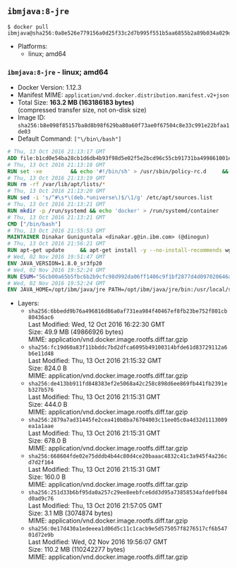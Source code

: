 ## `ibmjava:8-jre`

```console
$ docker pull ibmjava@sha256:0a8e526e779156a0d25f33c2d7b995f551b5aa6855b2a89b034a029d7ed62f0b
```

-	Platforms:
	-	linux; amd64

### `ibmjava:8-jre` - linux; amd64

-	Docker Version: 1.12.3
-	Manifest MIME: `application/vnd.docker.distribution.manifest.v2+json`
-	Total Size: **163.2 MB (163186183 bytes)**  
	(compressed transfer size, not on-disk size)
-	Image ID: `sha256:b8e098f85157ba8d8b98f629ba80a60f73ae0f67504c8e33c991e22bfaa1de03`
-	Default Command: `["\/bin\/bash"]`

```dockerfile
# Thu, 13 Oct 2016 21:13:17 GMT
ADD file:b1cd0e54ba28cb1d6db4b93f98d5e02f5e2bcd96c55cb91731ba499861001e30 in / 
# Thu, 13 Oct 2016 21:13:18 GMT
RUN set -xe 		&& echo '#!/bin/sh' > /usr/sbin/policy-rc.d 	&& echo 'exit 101' >> /usr/sbin/policy-rc.d 	&& chmod +x /usr/sbin/policy-rc.d 		&& dpkg-divert --local --rename --add /sbin/initctl 	&& cp -a /usr/sbin/policy-rc.d /sbin/initctl 	&& sed -i 's/^exit.*/exit 0/' /sbin/initctl 		&& echo 'force-unsafe-io' > /etc/dpkg/dpkg.cfg.d/docker-apt-speedup 		&& echo 'DPkg::Post-Invoke { "rm -f /var/cache/apt/archives/*.deb /var/cache/apt/archives/partial/*.deb /var/cache/apt/*.bin || true"; };' > /etc/apt/apt.conf.d/docker-clean 	&& echo 'APT::Update::Post-Invoke { "rm -f /var/cache/apt/archives/*.deb /var/cache/apt/archives/partial/*.deb /var/cache/apt/*.bin || true"; };' >> /etc/apt/apt.conf.d/docker-clean 	&& echo 'Dir::Cache::pkgcache ""; Dir::Cache::srcpkgcache "";' >> /etc/apt/apt.conf.d/docker-clean 		&& echo 'Acquire::Languages "none";' > /etc/apt/apt.conf.d/docker-no-languages 		&& echo 'Acquire::GzipIndexes "true"; Acquire::CompressionTypes::Order:: "gz";' > /etc/apt/apt.conf.d/docker-gzip-indexes 		&& echo 'Apt::AutoRemove::SuggestsImportant "false";' > /etc/apt/apt.conf.d/docker-autoremove-suggests
# Thu, 13 Oct 2016 21:13:19 GMT
RUN rm -rf /var/lib/apt/lists/*
# Thu, 13 Oct 2016 21:13:20 GMT
RUN sed -i 's/^#\s*\(deb.*universe\)$/\1/g' /etc/apt/sources.list
# Thu, 13 Oct 2016 21:13:21 GMT
RUN mkdir -p /run/systemd && echo 'docker' > /run/systemd/container
# Thu, 13 Oct 2016 21:13:21 GMT
CMD ["/bin/bash"]
# Thu, 13 Oct 2016 21:55:53 GMT
MAINTAINER Dinakar Guniguntala <dinakar.g@in.ibm.com> (@dinogun)
# Thu, 13 Oct 2016 21:56:21 GMT
RUN apt-get update     && apt-get install -y --no-install-recommends wget ca-certificates     && rm -rf /var/lib/apt/lists/*
# Wed, 02 Nov 2016 19:51:47 GMT
ENV JAVA_VERSION=1.8.0_sr3fp20
# Wed, 02 Nov 2016 19:52:24 GMT
RUN ESUM="56cb00a65b5fbc6b2b9cfc98d992da06ff1406c9f1bf2877d4d097020646a705"     && BASE_URL="https://public.dhe.ibm.com/ibmdl/export/pub/systems/cloud/runtimes/java/meta/"     && YML_FILE="jre/linux/x86_64/index.yml"     && wget -q -U UA_IBM_JAVA_Docker -O /tmp/index.yml $BASE_URL/$YML_FILE     && JAVA_URL=$(cat /tmp/index.yml | sed -n '/'$JAVA_VERSION'/{n;p}' | sed -n 's/\s*uri:\s//p' | tr -d '\r')     && wget -q -U UA_IBM_JAVA_Docker -O /tmp/ibm-java.bin $JAVA_URL     && echo "$ESUM  /tmp/ibm-java.bin" | sha256sum -c -     && echo "INSTALLER_UI=silent" > /tmp/response.properties     && echo "USER_INSTALL_DIR=/opt/ibm/java" >> /tmp/response.properties     && echo "LICENSE_ACCEPTED=TRUE" >> /tmp/response.properties     && mkdir -p /opt/ibm     && chmod +x /tmp/ibm-java.bin     && /tmp/ibm-java.bin -i silent -f /tmp/response.properties     && rm -f /tmp/response.properties     && rm -f /tmp/index.yml     && rm -f /tmp/ibm-java.bin
# Wed, 02 Nov 2016 19:52:24 GMT
ENV JAVA_HOME=/opt/ibm/java/jre PATH=/opt/ibm/java/jre/bin:/usr/local/sbin:/usr/local/bin:/usr/sbin:/usr/bin:/sbin:/bin
```

-	Layers:
	-	`sha256:6bbedd9b76a496816d86a0af731ea984f40467ef8fb23be752f801cb80436ac6`  
		Last Modified: Wed, 12 Oct 2016 16:22:30 GMT  
		Size: 49.9 MB (49866926 bytes)  
		MIME: application/vnd.docker.image.rootfs.diff.tar.gzip
	-	`sha256:fc19d60a83f11bbddc7bd2dfca6095b49100314bfde61d83729112a6b6e11d48`  
		Last Modified: Thu, 13 Oct 2016 21:15:32 GMT  
		Size: 824.0 B  
		MIME: application/vnd.docker.image.rootfs.diff.tar.gzip
	-	`sha256:de413bb911fd848383ef2e5068a42c258c898d6ee869fb441fb2391eb327b576`  
		Last Modified: Thu, 13 Oct 2016 21:15:31 GMT  
		Size: 444.0 B  
		MIME: application/vnd.docker.image.rootfs.diff.tar.gzip
	-	`sha256:2879a7ad31445fe2cea410b8ba76704003c11ee05c0a4d32d1113009ea1a1aae`  
		Last Modified: Thu, 13 Oct 2016 21:15:31 GMT  
		Size: 678.0 B  
		MIME: application/vnd.docker.image.rootfs.diff.tar.gzip
	-	`sha256:668604fde02e75dddb4b44c80d4ce20baaac4832c41c3a945f4a236cd7d2f164`  
		Last Modified: Thu, 13 Oct 2016 21:15:31 GMT  
		Size: 160.0 B  
		MIME: application/vnd.docker.image.rootfs.diff.tar.gzip
	-	`sha256:251d33b6bf95da0a257c29ee8eebfce6dd3d95a73858534afde0fb84d0ad9c76`  
		Last Modified: Thu, 13 Oct 2016 21:57:05 GMT  
		Size: 3.1 MB (3074874 bytes)  
		MIME: application/vnd.docker.image.rootfs.diff.tar.gzip
	-	`sha256:0e17d430a1edeeea1d06d5c11c1cacb9e5d575057f8276517cf6b54701d72e9b`  
		Last Modified: Wed, 02 Nov 2016 19:56:07 GMT  
		Size: 110.2 MB (110242277 bytes)  
		MIME: application/vnd.docker.image.rootfs.diff.tar.gzip
